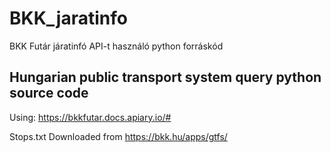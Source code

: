 # BKK_jaratinfo
BKK Futár járatinfó API-t használó python forráskód
## Hungarian public transport system query python source code
Using: 
https://bkkfutar.docs.apiary.io/#

Stops.txt
Downloaded from https://bkk.hu/apps/gtfs/

